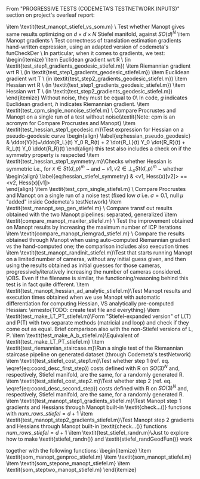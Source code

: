 From "PROGRESSIVE TESTS (CODEMETA’S TESTNETWORK INPUTS)" section on project's overleaf report:

\item \textit{test\_manopt\_stiefel\_vs\_som.m} \\ Test whether Manopt gives same results optimizing on $d \times d \times N$ Stiefel manifold, against $SO(d)^N$
\item Manopt gradients \\ Test correctness of translation estimation gradients hand-written expression, using an adapted version of codemeta's funCheckDer \\
In particular, when it comes to gradients, we test:
\begin{itemize}
    \item Euclidean gradient wrt R \\ (in \textit{test\_step1\_gradients\_geodesic\_stiefel.m})
    \item Riemannian gradient wrt R \\ (in \textit{test\_step1\_gradients\_geodesic\_stiefel.m})
    \item Euclidean gradient wrt T \\ (in \textit{test\_step2\_gradients\_geodesic\_stiefel.m})
    \item Hessian wrt R \\ (in \textit{test\_step1\_gradients\_geodesic\_stiefel.m})
    \item Hessian wrt T \\ (in \textit{test\_step2\_gradients\_geodesic\_stiefel.m})
\end{itemize}
Without noise, they must be equal to 0\\
In code, $g$ indicates Euclidean gradient, $h$ indicates Riemannian gradient.
\item \textit{test\_cpm\_single\_nonoise\_stiefel.m} \\ Compare Procrustes and Manopt on a single run of a test without noise\\\textit{Note: cpm is an acronym for Compare Procrustes and Manopt}
\item \textit{test\_hessian\_step1\_geodesic.m}\\Test expression for Hessian on a pseudo-geodesic curve
\begin{align} \label{eq:hessian_pseudo_geodesic}
    & \ddot{Y}(t)=\ddot{R_L}(t) Y_0 R_R(t) +  2 \dot{R_L}(t) Y_0 \dot{R_R}(t) + R_L(t) Y_0 \ddot{R_R}(t) 
\end{align}
this test also includes a check on if the symmetry property is respected
\item \textit{test\_hessian\_step1\_symmetry.m}\\Checks whether Hessian is symmetric i.e., for $x \in St(d,p)^m$ ~ and ~ $v1, v2 \in \bot_x St(d,p)^m$ ~ whether
\begin{align} \label{eq:hessian_stiefel_symmetry}
    & <v1, Hess(x)[v2]> == <v2, Hess(x)[v1]>  
\end{align}
\item \textit{test\_cpm\_single\_stiefel.m} \\ Compare Procrustes and Manopt on a single run of a noise test (fixed low $\sigma$ i.e. $\sigma = 0.1$, null $\mu$ "added" inside Codemeta's testNetwork)
\item \textit{test\_manopt\_sep\_gen\_stiefel.m} \\ Compare transf out results obtained with the two Manopt pipelines: separated, generalized
\item \textit{compare\_manopt\_maxiter\_stiefel.m} \\
Test the improvement obtained on Manopt results by increasing the maximum number of ICP iterations
\item \textit{compare\_manopt\_riemgrad\_stiefel.m} \\
Compare the results obtained through Manopt when using auto-computed Riemannian gradient vs the hand-computed one; the comparison includes also execution times
\item \textit{test\_manopt\_randinit\_stiefel.m}\\Test that starts running Manopt on a limited number of cameras, without any initial guess given, and then using the results obtained as initial guesses for those cameras, progressively/iteratively increasing the number of cameras considered. 
\\OBS. Even if the filename is similar, the functioning/reasoning behind this test is in fact quite different.
\item \textit{test\_manopt\_hessian\_ad\_analytic\_stiefel.m}\\Test Manopt results and execution times obtained when we use Manopt with automatic differentiation for computing Hessian, VS analytically pre-computed Hessian: \ernesto{TODO: create test file and everything}
\item \textit{test\_make\_LT\_PT\_stiefel.m}\\Form "Stiefel-expanded version" of L(T) and P(T) with two separate methods (matricial and loop) and check if they come out as equal. Brief comparison also with the non-Stiefel versions of L, P.
\item \textit{test\_make\_A\_b\_stiefel.m}\\Equivalent of \textit{test\_make\_LT\_PT\_stiefel.m} 
\item \textit{test\_riemannian\_staircase.m}\\Run a single test of the Riemannian staircase pipeline on generated dataset (through Codemeta's testNetwork)
\item \textit{test\_stiefel\_cost\_step1.m}\\Test whether step 1 (ref. eq. \eqref{eq:coord_desc_first_step}) costs defined with R on $SO(3)^N$ and, respectively, Stiefel manifold, are the same, for a randomly generated R.
\item \textit{test\_stiefel\_cost\_step2.m}\\Test whether step 2 (ref. eq. \eqref{eq:coord_desc_second_step}) costs defined with R on $SO(3)^N$ and, respectively, Stiefel manifold, are the same, for a randomly generated R.
\item \textit{test\_manopt\_step1\_gradients\_stiefel.m}\\Test Manopt step 1 gradients and Hessians through Manopt built-in \textit{check...()} functions with $num\_rows\_stiefel = d+1$
\item \textit{test\_manopt\_step2\_gradients\_stiefel.m}\\Test Manopt step 2 gradients and Hessians through Manopt built-in \textit{check...()} functions $num\_rows\_stiefel = d+1$
\item \textit{test\_stiefel\_randn.m}\\Just to explore how to make \textit{stiefel\_randn()} and \textit{stiefel\_randGeodFun()} work

together with the following functions:
\begin{itemize}
    \item \textit{som\_manopt\_genproc\_stiefel.m}
    \item \textit{som\_manopt\_stiefel.m}
    \item \textit{som\_stepone\_manopt\_stiefel.m}
    \item \textit{som\_steptwo\_manopt\_stiefel.m} 
\end{itemize}
